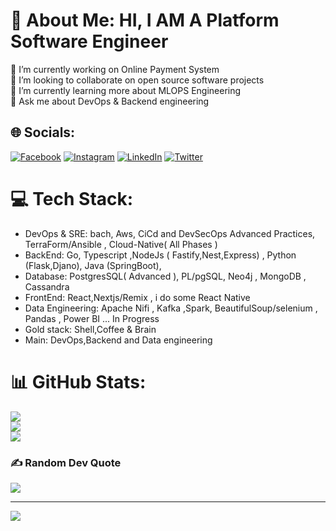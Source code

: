# 💫 About Me: HI, I AM A Platform Software Engineer 
🔭 I’m currently working on Online Payment System <br>👯 I’m looking to collaborate on open source software projects<br>🌱 I’m currently learning more about MLOPS Engineering  <br>💬 Ask me about DevOps & Backend engineering  


## 🌐 Socials:
[![Facebook](https://img.shields.io/badge/Facebook-%231877F2.svg?logo=Facebook&logoColor=white)](https://facebook.com/100028186669989) [![Instagram](https://img.shields.io/badge/Instagram-%23E4405F.svg?logo=Instagram&logoColor=white)](https://instagram.com/amr__.ayoub) [![LinkedIn](https://img.shields.io/badge/LinkedIn-%230077B5.svg?logo=linkedin&logoColor=white)](https://linkedin.com/in/ameri-mohamed-ayoub-68935a221) [![Twitter](https://img.shields.io/badge/Twitter-%231DA1F2.svg?logo=Twitter&logoColor=white)](https://twitter.com/AmeriAyb) 

# 💻 Tech Stack:
  - DevOps & SRE: bach, Aws, CiCd and DevSecOps Advanced Practices, TerraForm/Ansible , Cloud-Native( All Phases )
  - BackEnd: Go, Typescript ,NodeJs ( Fastify,Nest,Express) , Python (Flask,Djano), Java (SpringBoot),
  - Database: PostgresSQL( Advanced ), PL/pgSQL, Neo4j , MongoDB , Cassandra
  - FrontEnd: React,Nextjs/Remix , i do some React Native 
  - Data Engineering: Apache Nifi , Kafka ,Spark, BeautifulSoup/selenium , Pandas , Power BI ... In Progress
  - Gold stack: Shell,Coffee & Brain
  - Main: DevOps,Backend and Data engineering
# 📊 GitHub Stats:
![](https://github-readme-stats.vercel.app/api?username=MuhamedAyoub&theme=react&hide_border=false&include_all_commits=false&count_private=true)<br/>
![](https://github-readme-streak-stats.herokuapp.com/?user=MuhamedAyoub&theme=react&hide_border=false)<br/>
![](https://github-readme-stats.vercel.app/api/top-langs/?username=MuhamedAyoub&theme=react&hide_border=false&include_all_commits=false&count_private=true&layout=compact)


### ✍️ Random Dev Quote
![](https://quotes-github-readme.vercel.app/api?type=horizontal&theme=radical)

---
[![](https://visitcount.itsvg.in/api?id=MuhamedAyoub&icon=8&color=0)](https://visitcount.itsvg.in)

<!-- Proudly created with GPRM ( https://gprm.itsvg.in ) -->
